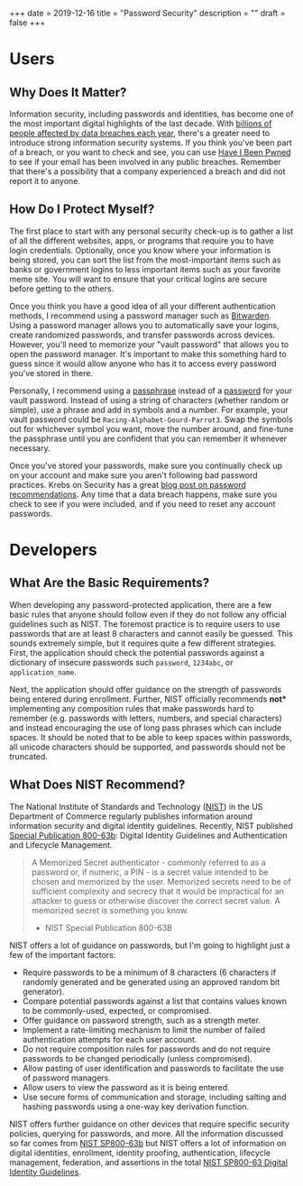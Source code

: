 +++
date = 2019-12-16
title = "Password Security"
description = ""
draft = false
+++

# Users

## Why Does It Matter?

Information security, including passwords and identities, has become one
of the most important digital highlights of the last decade. With
[billions of people affected by data breaches each
year](https://www.usatoday.com/story/money/2018/12/28/data-breaches-2018-billions-hit-growing-number-cyberattacks/2413411002/),
there\'s a greater need to introduce strong information security
systems. If you think you\'ve been part of a breach, or you want to
check and see, you can use [Have I Been
Pwned](https://haveibeenpwned.com/) to see if your email has been
involved in any public breaches. Remember that there\'s a possibility
that a company experienced a breach and did not report it to anyone.

## How Do I Protect Myself?

The first place to start with any personal security check-up is to
gather a list of all the different websites, apps, or programs that
require you to have login credentials. Optionally, once you know where
your information is being stored, you can sort the list from the
most-important items such as banks or government logins to less
important items such as your favorite meme site. You will want to ensure
that your critical logins are secure before getting to the others.

Once you think you have a good idea of all your different authentication
methods, I recommend using a password manager such as
[Bitwarden](https://bitwarden.com/). Using a password manager allows you
to automatically save your logins, create randomized passwords, and
transfer passwords across devices. However, you\'ll need to memorize
your \"vault password\" that allows you to open the password manager.
It\'s important to make this something hard to guess since it would
allow anyone who has it to access every password you\'ve stored in
there.

Personally, I recommend using a
[passphrase](https://en.wikipedia.org/wiki/Passphrase) instead of a
[password](https://en.wikipedia.org/wiki/Password) for your vault
password. Instead of using a string of characters (whether random or
simple), use a phrase and add in symbols and a number. For example, your
vault password could be `Racing-Alphabet-Gourd-Parrot3`. Swap
the symbols out for whichever symbol you want, move the number around,
and fine-tune the passphrase until you are confident that you can
remember it whenever necessary.

Once you\'ve stored your passwords, make sure you continually check up
on your account and make sure you aren\'t following bad password
practices. Krebs on Security has a great [blog post on password
recommendations](https://krebsonsecurity.com/password-dos-and-donts/).
Any time that a data breach happens, make sure you check to see if you
were included, and if you need to reset any account passwords.

# Developers

## What Are the Basic Requirements?

When developing any password-protected application, there are a few
basic rules that anyone should follow even if they do not follow any
official guidelines such as NIST. The foremost practice is to require
users to use passwords that are at least 8 characters and cannot easily
be guessed. This sounds extremely simple, but it requires quite a few
different strategies. First, the application should check the potential
passwords against a dictionary of insecure passwords such
`password`, `1234abc`, or
`application_name`.

Next, the application should offer guidance on the strength of passwords
being entered during enrollment. Further, NIST officially recommends
**not\*** implementing any composition rules that make passwords hard to
remember (e.g. passwords with letters, numbers, and special characters)
and instead encouraging the use of long pass phrases which can include
spaces. It should be noted that to be able to keep spaces within
passwords, all unicode characters should be supported, and passwords
should not be truncated.

## What Does NIST Recommend?

The National Institute of Standards and Technology
([NIST](https://www.nist.gov)) in the US Department of Commerce
regularly publishes information around information security and digital
identity guidelines. Recently, NIST published [Special Publication
800-63b](https://pages.nist.gov/800-63-3/sp800-63b.html): Digital
Identity Guidelines and Authentication and Lifecycle Management.

> A Memorized Secret authenticator - commonly referred to as a password
> or, if numeric, a PIN - is a secret value intended to be chosen and
> memorized by the user. Memorized secrets need to be of sufficient
> complexity and secrecy that it would be impractical for an attacker to
> guess or otherwise discover the correct secret value. A memorized
> secret is something you know.
>
> -   NIST Special Publication 800-63B

NIST offers a lot of guidance on passwords, but I\'m going to highlight
just a few of the important factors:

-   Require passwords to be a minimum of 8 characters (6 characters if
    randomly generated and be generated using an approved random bit
    generator).
-   Compare potential passwords against a list that contains values
    known to be commonly-used, expected, or compromised.
-   Offer guidance on password strength, such as a strength meter.
-   Implement a rate-limiting mechanism to limit the number of failed
    authentication attempts for each user account.
-   Do not require composition rules for passwords and do not require
    passwords to be changed periodically (unless compromised).
-   Allow pasting of user identification and passwords to facilitate the
    use of password managers.
-   Allow users to view the password as it is being entered.
-   Use secure forms of communication and storage, including salting and
    hashing passwords using a one-way key derivation function.

NIST offers further guidance on other devices that require specific
security policies, querying for passwords, and more. All the information
discussed so far comes from [NIST
SP800-63b](https://pages.nist.gov/800-63-3/sp800-63b.html) but NIST
offers a lot of information on digital identities, enrollment, identity
proofing, authentication, lifecycle management, federation, and
assertions in the total [NIST SP800-63 Digital Identity
Guidelines](https://pages.nist.gov/800-63-3/).
